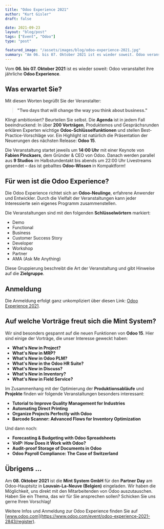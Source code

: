 ```yaml
---
title: "Odoo Experience 2021"
author: "Kurt Gisler"
draft: false

date: 2021-09-23
layout: "blog/post"
tags: ["Event", "Odoo"]
type: "post"

featured_image: "/assets/images/blog/odoo-experience-2021.jpg"
summary: "Am 06. bis 07. Oktober 2021 ist es wieder soweit. Odoo veranstaltet ihre jährliche   Odoo Experience .  Was erwartet Sie?** Mit diesen Worten begrüsst Sie der Veranstalter:  Two days that will change ..."
---
```


Vom **06. bis 07. Oktober 2021** ist es wieder soweit: Odoo veranstaltet ihre jährliche **Odoo Experience**.

## Was erwartet Sie?

Mit diesen Worten begrüßt Sie der Veranstalter:

> **"Two days that will change the way you think about business."**

Klingt ambitioniert? Beurteilen Sie selbst. Die **Agenda** ist in jedem Fall beeindruckend: In über **200 Vorträgen**, Produktemos und Gesprächsrunden erklären Experten wichtige **Odoo-Schlüsselfunktionen** und stellen Best-Practice-Vorschläge vor. Ein Highlight ist natürlich die Präsentation der Neuerungen des nächsten Release: **Odoo 15**.

Die Veranstaltung startet jeweils um **14:00 Uhr** mit einer Keynote von **Fabien Pinckaers**, dem Gründer & CEO von Odoo. Danach werden parallel aus **9 Studios** im Halbstundentakt bis abends um 22:00 Uhr Livestreams gesendet – das ist geballtes **Odoo-Wissen** in Kompaktform!

## Für wen ist die Odoo Experience?

Die Odoo Experience richtet sich an **Odoo-Neulinge**, erfahrene Anwender und Entwickler. Durch die Vielfalt der Veranstaltungen kann jeder Interessierte sein eigenes Programm zusammenstellen.

Die Veranstaltungen sind mit den folgenden **Schlüsselwörtern** markiert:  
- Demo  
- Functional  
- Business  
- Customer Success Story  
- Developer  
- Workshop  
- Partner  
- AMA (Ask Me Anything)

Diese Gruppierung beschreibt die Art der Veranstaltung und gibt Hinweise auf die **Zielgruppe**.

## Anmeldung

Die Anmeldung erfolgt ganz unkompliziert über diesen Link: [Odoo Experience 2021](https://www.odoo.com/event/odoo-experience-2021-2843/register).

## Auf welche Vorträge freut sich die Mint System?

Wir sind besonders gespannt auf die neuen Funktionen von **Odoo 15**. Hier sind einige der Vorträge, die unser Interesse geweckt haben:

- **What's New in Project?**  
- **What's New in MRP?**  
- **What's New in Odoo PLM?**  
- **What's New in the Odoo HR Suite?**  
- **What's New in Discuss?**  
- **What's New in Inventory?**  
- **What's New in Field Service?**

Im Zusammenhang mit der Optimierung der **Produktionsabläufe** und **Projekte** finden wir folgende Veranstaltungen besonders interessant:

- **Tutorial to Improve Quality Management for Industries**  
- **Automating Direct Printing**  
- **Organize Projects Perfectly with Odoo**  
- **Barcode Scanner: Advanced Flows for Inventory Optimization**

Und dann noch:

- **Forecasting & Budgeting with Odoo Spreadsheets**  
- **VoIP: How Does it Work with Odoo?**  
- **Audit-proof Storage of Documents in Odoo**  
- **Odoo Payroll Compliance: The Case of Switzerland**

## Übrigens …

Am **08. Oktober 2021** ist die **Mint System GmbH** für den **Partner Day** am Odoo-Hauptsitz in **Louvain-La-Neuve (Belgien)** eingeladen. Wir haben die Möglichkeit, uns direkt mit den Mitarbeitenden von Odoo auszutauschen. Haben Sie ein Thema, das wir für Sie ansprechen sollen? Schicken Sie uns gerne Ihren Vorschlag!


Weitere Infos und Anmeldung zur Odoo Experience finden Sie auf [www.odoo.com](https://www.odoo.com/event/odoo-experience-2021-2843/register).
